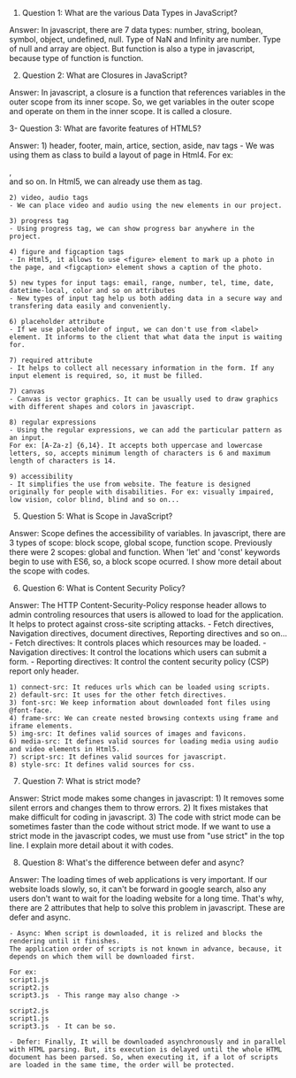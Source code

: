 1) Question 1: What are the various Data Types in JavaScript?

Answer:
In javascript, there are 7 data types: number, string, boolean, symbol, object, undefined, null. Type of NaN and Infinity are number. Type of null and array are object. But function is also a type in javascript, because type of function is function.

2) Question 2: What are Closures in JavaScript?

Answer:
In javascript, a closure is a function that references variables in the outer scope from its inner scope. So, we get variables in the outer scope and operate on them in the inner scope. It is called a closure.

3- Question 3: What are favorite features of HTML5?

Answer: 1) header, footer, main, artice, section, aside, nav tags - We was using them as class to build a layout of page in Html4. For ex: <div class="article">, <div class="header"> and so on. In Html5, we can already use them as tag.

    2) video, audio tags
    - We can place video and audio using the new elements in our project.

    3) progress tag
    - Using progress tag, we can show progress bar anywhere in the project.

    4) figure and figcaption tags
    - In Html5, it allows to use <figure> element to mark up a photo in the page, and <figcaption> element shows a caption of the photo.

    5) new types for input tags: email, range, number, tel, time, date, datetime-local, color and so on attributes
    - New types of input tag help us both adding data in a secure way and transfering data easily and conveniently.

    6) placeholder attribute
    - If we use placeholder of input, we can don't use from <label> element. It informs to the client that what data the input is waiting for.

    7) required attribute
    - It helps to collect all necessary information in the form. If any input element is required, so, it must be filled.

    7) canvas
    - Canvas is vector graphics. It can be usually used to draw graphics with different shapes and colors in javascript.

    8) regular expressions
    - Using the regular expressions, we can add the particular pattern as an input.
    For ex: [A-Za-z] {6,14}. It accepts both uppercase and lowercase letters, so, accepts minimum length of characters is 6 and maximum length of characters is 14.

    9) accessibility
    - It simplifies the use from website. The feature is designed originally for people with disabilities. For ex: visually impaired, low vision, color blind, blind and so on...

5) Question 5: What is Scope in JavaScript?

Answer:
Scope defines the accessibility of variables. In javascript, there are 3 types of scope:
block scope, global scope, function scope. Previously there were 2 scopes: global and function.
When 'let' and 'const' keywords begin to use with ES6, so, a block scope ocurred. I show more detail about the scope with codes.

6) Question 6: What is Content Security Policy?

Answer:
The HTTP Content-Security-Policy response header allows to admin controling resources that users is allowed to load for the application. It helps to protect against cross-site scripting attacks. - Fetch directives, Navigation directives, document directives, Reporting directives and so on... - Fetch directives: It controls places which resources may be loaded. - Navigation directives: It control the locations which users can submit a form. - Reporting directives: It control the content security policy (CSP) report only header.

    1) connect-src: It reduces urls which can be loaded using scripts.
    2) default-src: It uses for the other fetch directives.
    3) font-src: We keep information about downloaded font files using @font-face.
    4) frame-src: We can create nested browsing contexts using frame and iframe elements.
    5) img-src: It defines valid sources of images and favicons.
    6) media-src: It defines valid sources for loading media using audio and video elements in Html5.
    7) script-src: It defines valid sources for javascript.
    8) style-src: It defines valid sources for css.

7) Question 7: What is strict mode?

Answer:
Strict mode makes some changes in javascript: 1) It removes some silent errors and changes them to throw errors. 2) It fixes mistakes that make difficult for coding in javascript. 3) The code with strict mode can be sometimes faster than the code without strict mode.
If we want to use a strict mode in the javascript codes, we must use from "use strict" in the top line. I explain more detail about it with codes.

8) Question 8: What's the difference between defer and async?

Answer:
    The loading times of web applications is very important. If our website loads slowly, so, it can't be forward in google search, also any users don't want to wait for the loading website for a long time. That's why, there are 2 attributes that help to solve this problem in javascript. These are defer and async.

    - Async: When script is downloaded, it is relized and blocks the rendering until it finishes. 
    The application order of scripts is not known in advance, because, it depends on which them will be downloaded first. 

    For ex:
    script1.js
    script2.js
    script3.js  - This range may also change ->

    script2.js
    script1.js
    script3.js  - It can be so.

    - Defer: Finally, It will be downloaded asynchronously and in parallel with HTML parsing. But, its execution is delayed until the whole HTML document has been parsed. So, when executing it, if a lot of scripts are loaded in the same time, the order will be protected.


